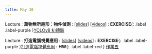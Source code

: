```yaml
---
title: May 10
---
```


Lecture
: **萬物無所遁形：物件偵測**
  : [[slides](https://docs.google.com/presentation/d/1VGtj-JjWyw9_7SLMtLroed5Y-L1FM24R4kLp7vsNHt0/edit?usp=sharing)] [[videos](https://youtu.be/9q6_BroOq8E)]
: **EXERCISE**{: .label .label-purple }[YOLOv8 初體驗](https://colab.research.google.com/drive/1Suw9uZvyHv-MF5_tOZBf8MOQ8CbcKPeH?usp=sharing)

Lecture
: **打造電腦視覺應用**
  : [[slides](https://docs.google.com/presentation/d/1baDzBGse_cQNg1b_vMVjzUNXSuvOzwr_winObneaoOI/edit?usp=sharing)] [[videos](https://youtu.be/gMk0rHkyDQw)]
: **EXERCISE**{: .label .label-purple }[打造電腦視覺應用](https://colab.research.google.com/drive/1fQHWFGuxgKR5HhsV8hhQ_riIYT6d6t-z?usp=sharing)
: **HW**{: .label .label-red } [作業五](/2023/announcements/)
